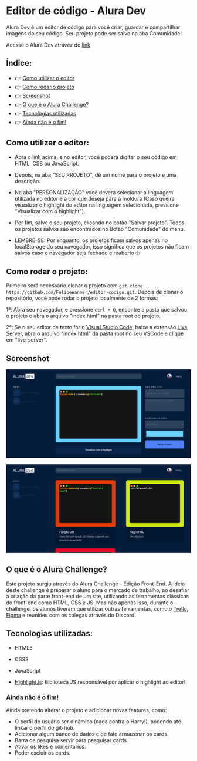 # Editor de código - Alura Dev

Alura Dev é um editor de código para você criar, guardar e compartilhar imagens do seu código.
Seu projeto pode ser salvo na aba Comunidade!

Acesse o Alura Dev atravéz do [link](https://felipewanner.github.io/editor-codigo/)

## Índice: 

* 👉 [Como utilizar o editor](#Como-utilizar-o-editor) 
* 👉 [Como rodar o projeto](#Como-rodar-o-projeto) 
* 👉 [Screenshot](#Screenshot) 
* 👉 [O que é o Alura Challenge?](#O-que-é-o-Alura-Challenge)
* 👉 [Tecnologias utilizadas](#Tecnologias-utilizadas)
* 👉 [Ainda não é o fim!](#Ainda-não-é-o-fim)

## Como utilizar o editor:

* Abra o link acima, e no editor, você poderá digitar o seu código em HTML, CSS ou JavaScript.

* Depois, na aba "SEU PROJETO", dê um nome para o projeto e uma descrição.

* Na aba "PERSONALIZAÇÃO" você deverá selecionar a linguagem utilizada no editor e a cor que deseja para a moldura
(Caso queira visualizar o highlight do editor na linguagem selecionada, pressione "Visualizar com o highlight").

* Por fim, salve o seu projeto, clicando no botão "Salvar projeto". Todos os projetos salvos são encontrados no Botão "Comunidade" do menu.

* LEMBRE-SE: Por enquanto, os projetos ficam salvos apenas no localStorage do seu navegador, isso significa que os projetos não ficam salvos caso o navegador seja fechado e reaberto 🙄

## Como rodar o projeto:

Primeiro será necessário clonar o projeto com `git clone https://github.com/FelipeWanner/editor-codigo.git`.
Depois de clonar o repositório, você pode rodar o projeto localmente de 2 formas: 

  1ª: Abra seu navegador, e pressione `ctrl + O`, encontre a pasta que salvou o projeto e abra o arquivo "index.html" na pasta root do projeto.

  2ª: Se o seu editor de texto for o [Visual Studio Code](https://code.visualstudio.com/), baixe a extensão [Live Server](https://marketplace.visualstudio.com/items?itemName=ritwickdey.LiveServer), abra o arquivo "index.html" da pasta root no seu VSCode e clique em "live-server".

## Screenshot

![Captura da tela inicial do site](./img/captura.PNG)


![Captura da tela da pagina Comunidade](./img/screenshot-comunidade.PNG)

<h2>O que é o Alura Challenge?</h2>

Este projeto surgiu através do Alura Challenge - Edição Front-End.
A ideia deste challenge é preparar o aluno para o mercado de trabalho, ao desafiar a criação da parte front-end de um site, utilizando as ferramentas clássicas do front-end como HTML, CSS e JS.
Mas não apenas isso, durante o challenge, os alunos tiveram que utilizar outras ferramentas, como o [Trello](https://trello.com/b/19ouy4RA/desafio-front-end-semana-1), [Figma](https://www.figma.com/file/Ve4hpTfmMa7yAFneoGtGKD/Alura-Challenge---Edi%C3%A7%C3%A3o-Front-end?node-id=207%3A729&viewport=86%2C-1148%2C0.3736729025840759) e reuniões com os colegas através do Discord.

<h2>Tecnologias utilizadas:</h2>

* HTML5
* CSS3
* JavaScript

* [Highlight.js](https://highlightjs.org/): Biblioteca JS responsável por aplicar o highlight ao editor!

<h3>Ainda não é o fim!</h3> 

Ainda pretendo alterar o projeto e adicionar novas features, como: 

* O perfil do usuário ser dinâmico (nada contra o Harry!), podendo até linkar o perfil do git-hub.
* Adicionar algum banco de dados e de fato armazenar os cards.
* Barra de pesquisa servir para pesquisar cards.
* Ativar os likes e comentários.
* Poder excluir os cards.